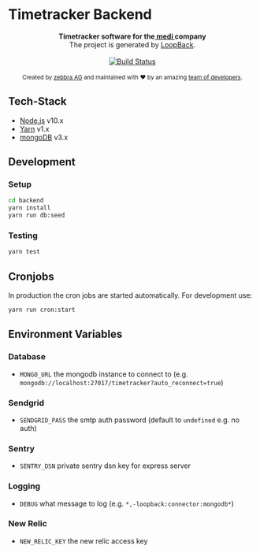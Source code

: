 # Timetracker Backend

<div align="center">
  <strong>
    Timetracker software for the<a href="https://www.medi.ch/"> medi </a>company
  </strong>
</div>
<div align="center">The project is generated by <a href="http://loopback.io">LoopBack</a>.</div>

<br />

<div align="center">
  <!-- Build Status -->
  <a href="https://travis-ci.org/zebbra-repos/Zeiterfassung-medi-server">
    <img src="https://travis-ci.org/zebbra-repos/Zeiterfassung-medi-server.svg"
    alt="Build Status" />
  </a>
</div>

<br />

<div align="center">
  <sub>
    Created by <a href="http://zebbra.ch">zebbra AG</a> and maintained with ❤️
    by an amazing
    <a href="https://github.com/orgs/zebbra/people">team of developers</a>.
  </sub>
</div>

## Tech-Stack

- [Node.js](https://nodejs.org/en/) v10.x
- [Yarn](https://yarnpkg.com/lang/en/) v1.x
- [mongoDB](https://www.mongodb.com/) v3.x

## Development

### Setup

```bash
cd backend
yarn install
yarn run db:seed
```

### Testing

```bash
yarn test
```

## Cronjobs

In production the cron jobs are started automatically. For development use:

```bash
yarn run cron:start
```

## Environment Variables

### Database

- `MONGO_URL` the mongodb instance to connect to (e.g. `mongodb://localhost:27017/timetracker?auto_reconnect=true`)

### Sendgrid

- `SENDGRID_PASS` the smtp auth password (default to `undefined` e.g. no auth)

### Sentry

- `SENTRY_DSN` private sentry dsn key for express server

### Logging

- `DEBUG` what message to log (e.g. `*,-loopback:connector:mongodb*`)

### New Relic

- `NEW_RELIC_KEY` the new relic access key
